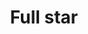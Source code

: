 ---
title: Full star
date: 
draft: false

# descripcion
description : Aros colgantes pasantes en plata 925.

materials: Plata 925

color: 

dimensions: Largo total 6.5cm

code: 01-01-0944

type: "Aros"

categories: []

price: $6.110,00

price_eftvo: $5.190,00

# Images
# first image will be shown in the product page
images:
  # - image: "images/path_to_image"
  # La ubicacion de las imagenes es imagenes/Aros/Aros.Colgantes/01-01-0944-full-star
  - image: "./images/aros/colgantes/01-01-0944-full-star.jpg"
---